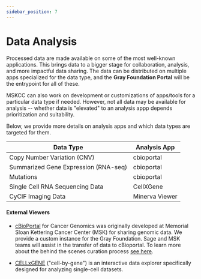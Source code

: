 ```yaml
---
sidebar_position: 7
---
```


# Data Analysis

Processed data are made available on some of the most well-known applications.
This brings data to a bigger stage for collaboration, analysis, and more impactful data sharing. 
The data can be distributed on multiple apps specialized for the data type, and the **Gray Foundation Portal** will be the entrypoint for all of these. 

MSKCC can also work on development or customizations of apps/tools for a particular data type if needed. 
However, not all data may be available for analysis -- whether data is "elevated" to an analysis appp depends prioritization and suitability. 

Below, we provide more details on analysis apps and which data types are targeted for them. 

<center>

| Data Type                             | Analysis App      |
| ------------------------------------ | ----------------- |
| Copy Number Variation (CNV)          | cbioportal        |
| Summarized Gene Expression (RNA-seq) | cbioportal        |
| Mutations                             | cbioportal        |
| Single Cell RNA Sequencing Data      | CellXGene         |
| CyCIF Imaging Data                    | Minerva Viewer    |

</center>

#### External Viewers

- [cBioPortal](https://docs.cbioportal.org/) for Cancer Genomics was originally developed at Memorial Sloan Kettering Cancer Center (MSK) for sharing genomic data. We provide a custom instance for the Gray Foundation.
Sage and MSK teams will assist in the transfer of data to cBioportal. To learn more about the behind the scenes curation process [see here](https://github.com/cBioPortal/datahub/blob/master/docs/curation-process.md).

- [CELLxGENE](https://github.com/chanzuckerberg/cellxgene) ("cell-by-gene") is an interactive data explorer specifically designed for analyzing single-cell datasets. 
